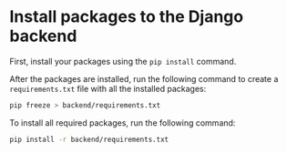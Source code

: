 # Install packages to the Django backend

First, install your packages using the `pip install` command.

After the packages are installed, run the following command to create a `requirements.txt` file with all the installed packages:
```bash
pip freeze > backend/requirements.txt
```

To install all required packages, run the following command:
```bash
pip install -r backend/requirements.txt
```